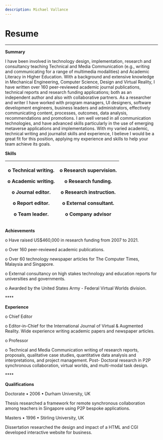 ```yaml
---
description: Michael Vallance
---
```


# Resume

****

**Summary**

I have been involved in technology design, implementation, research and consultancy teaching Technical and Media Communication (e.g., writing and communicating for a range of multimedia modalities) and Academic Literacy in Higher Education. With a background and extensive knowledge in Mechanical Engineering, Computer Science, Design and Virtual Reality, I have written over 160 peer-reviewed academic journal publications, technical reports and research funding applications; both as an independent author and also with collaborative partners.  As a researcher and writer I have worked with program managers, UI designers, software development engineers, business leaders and administrators, effectively communicating content, processes, outcomes, data analysis, recommendations and promotions. I am well versed in all communication technologies, and have advanced skills particularly in the use of emerging metaverse applications and implementations. With my varied academic, technical writing and journalist skills and experience, I believe I would be a great fit for this position, applying my experience and skills to help your team achieve its goals.

&#x20;

**Skills**

| <p>o   Technical writing.</p><p>o   Academic writing.</p><p>o   Journal editor.</p><p>o   Report editor.</p><p>o   Team leader.</p> | <p>o   Research supervision.</p><p>o   Research funding.</p><p>o   Research instruction.</p><p>o   External consultant.</p><p>o   Company advisor</p> |
| ----------------------------------------------------------------------------------------------------------------------------------- | ----------------------------------------------------------------------------------------------------------------------------------------------------- |

&#x20;

**Achievements**

o   Have raised US$460,000 in research funding from 2007 to 2021.&#x20;

o   Over 160 peer-reviewed academic publications.

o   Over 60 technology newspaper articles for The Computer Times, Malaysia and Singapore.

o   External consultancy on high stakes technology and education reports for universities and governments.&#x20;

o   Awarded by the United States Army - Federal Virtual Worlds division.

&#x20;****&#x20;

**Experience**

o   Chief Editor

o   Editor-in-Chief for the International Journal of Virtual & Augmented Reality. Wide experience writing academic papers and newspaper articles.&#x20;

o   Professor

o   Technical and Media Communication writing of research reports, proposals, qualitative case studies, quantitative data analysis and interpretations, and project management. Post- Doctoral research in P2P synchronous collaboration, virtual worlds, and multi-modal task design.

&#x20;****&#x20;

**Qualifications**

Doctorate • 2006 • Durham University, UK

Thesis researched a framework for remote synchronous collaboration among teachers in Singapore using P2P bespoke applications.

Masters • 1996 • Stirling University, UK

Dissertation researched the design and impact of a HTML and CGI developed interactive website for business.
